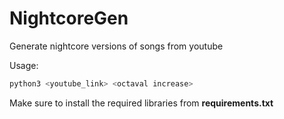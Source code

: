 # NightcoreGen
Generate nightcore versions of songs from youtube

Usage:
```sh
python3 <youtube_link> <octaval increase>
```

Make sure to install the required libraries from **requirements.txt**